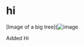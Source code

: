 # hi



[Image of a big tree](![image](https://github.com/user-attachments/assets/39ba2bfa-a714-49cd-a79d-3099bdfcb159)











Added Hi
